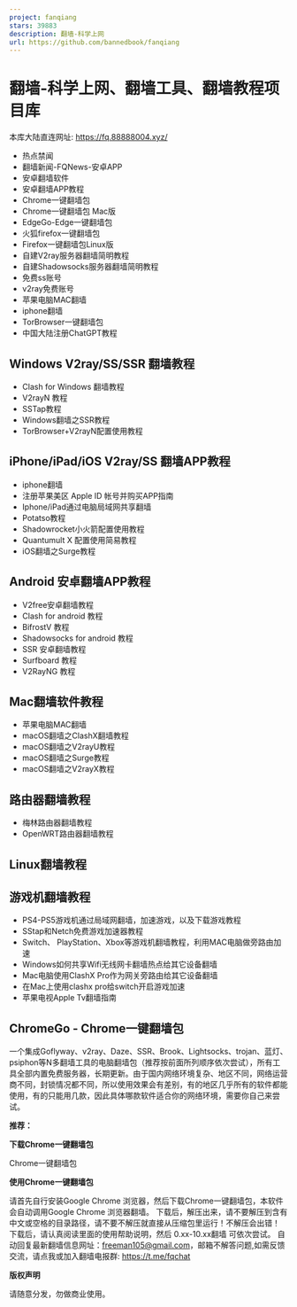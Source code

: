 ```yaml
---
project: fanqiang
stars: 39883
description: 翻墙-科学上网
url: https://github.com/bannedbook/fanqiang
---
```


翻墙-科学上网、翻墙工具、翻墙教程项目库
====================

本库大陆直连网址: https://fq.88888004.xyz/

-   热点禁闻
-   翻墙新闻-FQNews-安卓APP
-   安卓翻墙软件
-   安卓翻墙APP教程
-   Chrome一键翻墙包
-   Chrome一键翻墙包 Mac版
-   EdgeGo-Edge一键翻墙包
-   火狐firefox一键翻墙包
-   Firefox一键翻墙包Linux版
-   自建V2ray服务器翻墙简明教程
-   自建Shadowsocks服务器翻墙简明教程
-   免费ss账号
-   v2ray免费账号
-   苹果电脑MAC翻墙
-   iphone翻墙
-   TorBrowser一键翻墙包
-   中国大陆注册ChatGPT教程

Windows V2ray/SS/SSR 翻墙教程
-------------------------

-   Clash for Windows 翻墙教程
-   V2rayN 教程
-   SSTap教程
-   Windows翻墙之SSR教程
-   TorBrowser+V2rayN配置使用教程

iPhone/iPad/iOS V2ray/SS 翻墙APP教程
--------------------------------

-   iphone翻墙
-   注册苹果美区 Apple ID 帐号并购买APP指南
-   Iphone/iPad通过电脑局域网共享翻墙
-   Potatso教程
-   Shadowrocket小火箭配置使用教程
-   Quantumult X 配置使用简易教程
-   iOS翻墙之Surge教程

Android 安卓翻墙APP教程
-----------------

-   V2free安卓翻墙教程
-   Clash for android 教程
-   BifrostV 教程
-   Shadowsocks for android 教程
-   SSR 安卓翻墙教程
-   Surfboard 教程
-   V2RayNG 教程

Mac翻墙软件教程
---------

-   苹果电脑MAC翻墙
-   macOS翻墙之ClashX翻墙教程
-   macOS翻墙之V2rayU教程
-   macOS翻墙之Surge教程
-   macOS翻墙之V2rayX教程

路由器翻墙教程
-------

-   梅林路由器翻墙教程
-   OpenWRT路由器翻墙教程

Linux翻墙教程
---------

游戏机翻墙教程
-------

-   PS4-PS5游戏机通过局域网翻墙，加速游戏，以及下载游戏教程
-   SStap和Netch免费游戏加速器教程
-   Switch、 PlayStation、Xbox等游戏机翻墙教程，利用MAC电脑做旁路由加速
-   Windows如何共享Wifi无线网卡翻墙热点给其它设备翻墙
-   Mac电脑使用ClashX Pro作为网关旁路由给其它设备翻墙
-   在Mac上使用clashx pro给switch开启游戏加速
-   苹果电视Apple Tv翻墙指南

ChromeGo - Chrome一键翻墙包
----------------------

一个集成Goflyway、v2ray、Daze、SSR、Brook、Lightsocks、trojan、蓝灯、psiphon等N多翻墙工具的电脑翻墙包（推荐按前面所列顺序依次尝试），所有工具全部内置免费服务器，长期更新。由于国内网络环境复杂、地区不同，网络运营商不同，封锁情况都不同，所以使用效果会有差别，有的地区几乎所有的软件都能使用，有的只能用几款，因此具体哪款软件适合你的网络环境，需要你自己来尝试。

**推荐：**

**下载Chrome一键翻墙包**

Chrome一键翻墙包

**使用Chrome一键翻墙包**

请首先自行安装Google Chrome 浏览器，然后下载Chrome一键翻墙包，本软件会自动调用Google Chrome 浏览器翻墙。 下载后，解压出来，请不要解压到含有中文或空格的目录路径，请不要不解压就直接从压缩包里运行！不解压会出错！ 下载后，请认真阅读里面的使用帮助说明，然后 0.xx-10.xx翻墙 可依次尝试。 自动回复最新翻墙信息网址：freeman105@gmail.com，邮箱不解答问题,如需反馈交流，请点我或加入翻墙电报群: https://t.me/fqchat

**版权声明**

请随意分发，勿做商业使用。
